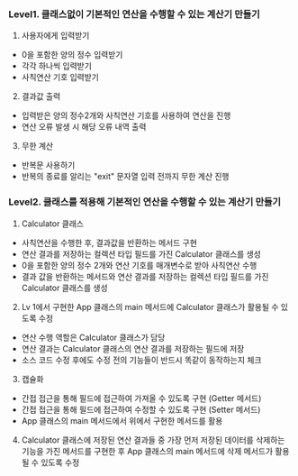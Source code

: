 ### Level1. 클래스없이 기본적인 연산을 수행할 수 있는 계산기 만들기
1) 사용자에게 입력받기
- 0을 포함한 양의 정수 입력받기
- 각각 하나씩 입력받기
- 사칙연산 기호 입력받기
2) 결과값 출력
- 입력받은 양의 정수2개와 사칙연산 기호를 사용하여 연산을 진행
- 연산 오류 발생 시 해당 오류 내역 출력
3) 무한 계산
- 반복문 사용하기
- 반복의 종료를 알리는 "exit" 문자열 입력 전까지 무한 계산 진행


### Level2. 클래스를 적용해 기본적인 연산을 수행할 수 있는 계산기 만들기
1) Calculator 클래스 
- 사칙연산을 수행한 후, 결과값을 반환하는 메서드 구현
- 연산 결과를 저장하는 컬렉션 타입 필드를 가진 Calculator 클래스를 생성
- 0을 포함한 양의 정수 2개와 연산 기호를 매개변수로 받아 사칙연산 수행
- 결과 값을 반환하는 메서드와 연산 결과를 저장하는 컬렉션 타입 필드를 가진 Calculator 클래스를 생성
2) Lv 1에서 구현한 App 클래스의 main 메서드에 Calculator 클래스가 활용될 수 있도록 수정
- 연산 수행 역할은 Calculator 클래스가 담당
- 연산 결과는 Calculator 클래스의 연산 결과를 저장하는 필드에 저장
- 소스 코드 수정 후에도 수정 전의 기능들이 반드시 똑같이 동작하는지 체크
3) 캡슐화
- 간접 접근을 통해 필드에 접근하여 가져올 수 있도록 구현 (Getter 메서드)
- 간접 접근을 통해 필드에 접근하여 수정할 수 있도록 구현 (Setter 메서드)
- App 클래스의 main 메서드에서 위에서 구현한 메서드를 활용
4) Calculator 클래스에 저장된 연산 결과들 중 가장 먼저 저장된 데이터를 삭제하는 기능을 가진 메서드를 구현한 후 App 클래스의 main 메서드에 삭제 메서드가 활용될 수 있도록 수정